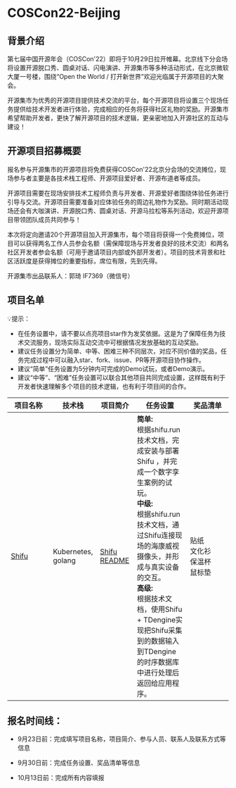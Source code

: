 # COSCon22-Beijing

## 背景介绍
第七届中国开源年会（COSCon'22）即将于10月29日拉开帷幕。北京线下分会场将设置开源脱口秀、圆桌对话、闪电演讲、开源集市等多种活动形式，在北京微软大厦一号楼，围绕“Open the World / 打开新世界”欢迎光临属于开源项目的大聚会。

开源集市为优秀的开源项目提供技术交流的平台，每个开源项目将设置三个现场任务提供给技术开发者进行体验，完成相应的任务将获得社区礼物的奖励。开源集市希望帮助开发者，更快了解开源项目的技术逻辑，更亲密地加入开源社区的互动与建设！


## 开源项目招募概要

报名参与开源集市的开源项目将免费获得COSCon'22北京分会场的交流摊位，现场参与者主要是各技术栈工程师、开源项目爱好者、开源布道者等成员。

开源项目需要在现场安排技术工程师负责与开发者、开源爱好者围绕体验任务进行引导与交流。开源项目需要准备对应体验任务的周边礼物作为奖励。同时期活动现场还会有大咖演讲、开源脱口秀、圆桌对话、开源马拉松等系列活动，欢迎开源项目带领团队成员共同参与！

本次将定向邀请20个开源项目加入开源集市，每个项目将获得一个免费摊位，项目可以获得两名工作人员参会名额（需保障现场与开发者良好的技术交流）和两名社区开发者参会名额（可用于邀请项目内部或外部开发者）。项目的技术背景和社区活跃度是获得摊位的重要指标，席位有限，先到先得。

  开源集市出品联系人：郭琦  IF7369（微信号）

## 项目名单

💡提示：

- 在任务设置中，请不要以点亮项目star作为发奖依据。这是为了保障任务为技术交流服务，现场实际互动交流中可根据情况发放基础的互动奖励。
- 建议任务设置分为简单、中等、困难三种不同层次，对应不同价值的奖品，任务完成过程中可以融入star、fork、issue、PR等开源项目协作操作。
- 建议“简单”任务设置为5分钟内可完成的Demo试玩，或者Demo演示。
- 建议“中等”、“困难”任务设置可以联合其他项目共同完成设置，这样既有利于开发者快速理解多个项目的技术逻辑，也有利于项目间的合作。

|项目名称<div style="width: 60pt">|技术栈|项目简介|任务设置|奖品清单<div style="width: 60pt">|
|--|--|--|--|--|
|[Shifu](https://shifu.run/zh-Hans/)|Kubernetes,<br />golang|[Shifu README](https://github.com/Edgenesis/shifu/blob/main/README-zh.md)|**简单:**<br />根据shifu.run技术文档，完成安装与部署Shifu ，并完成一个数字孪生案例的试玩。<br />**中级:**<br />根据shifu.run技术文档，通过Shifu连接现场的海康威视摄像头，并形成与真实设备的交互。<br />**高级:**<br />根据技术文档，使用Shifu + TDengine实现把Shifu采集到的数据输入到TDengine的时序数据库中进行处理后返回给应用程序。|贴纸<br />文化衫<br />保温杯<br />鼠标垫|

## 报名时间线：
  - 9月23日前：完成填写项目名称，项目简介、参与人员、联系人及联系方式等信息

  - 9月30日前：完成任务设置、奖品清单等信息

 -  10月13日前：完成所有内容填报